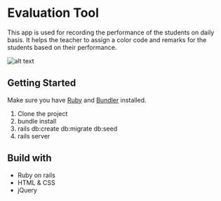 # Evaluation Tool

This app is used for recording the performance of the students on daily basis. It helps the teacher
to assign a color code and remarks for the students based on their performance.

![alt text](http://res.cloudinary.com/dvmfuraf4/image/upload/v1509304482/StudentEvaluation_of2vg8.png "Logo title")

## Getting Started
Make sure you have [Ruby](https://www.ruby-lang.org/en/) and [Bundler](http://bundler.io/) installed.

1. Clone the project
2. bundle install
3. rails db:create db:migrate db:seed
4. rails server

## Build with
* Ruby on rails
* HTML & CSS
* jQuery
